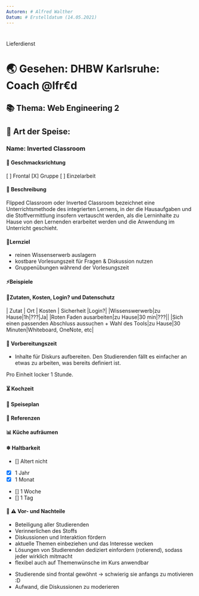 ```yaml
---
Autoren: # Alfred Walther
Datum: # Erstelldatum (14.05.2021)
---
```


# <!-- Name des Rezepts -->
Lieferdienst
# 🌏 Gesehen: DHBW Karlsruhe: Coach @lfr€d

## 📚 Thema: Web Engineering 2

## 🍲 Art der Speise: <!-- Art der Speise: Vorspeise , Hauptgang, Desert -->

### Name: Inverted Classroom


#### 🍹 Geschmacksrichtung
[ ] Frontal
[X] Gruppe
[ ] Einzelarbeit

#### 📄 Beschreibung 
Flipped Classroom oder Inverted Classroom bezeichnet eine Unterrichtsmethode des integrierten Lernens, in der die Hausaufgaben und die Stoffvermittlung insofern vertauscht werden, als die Lerninhalte zu Hause von den Lernenden erarbeitet werden und die Anwendung im Unterricht geschieht.

#### 🏁Lernziel
* reinen Wissenserwerb auslagern
* kostbare Vorlesungszeit für Fragen & Diskussion nutzen
* Gruppenübungen während der Vorlesungszeit

#### ⚡Beispiele

#### 📜Zutaten, Kosten, Login? und Datenschutz 
<!-- Bei den Zutaten sind die Kosten zu bedenken. Weiterhin könnte man hier eine Anmerkung zum Datenschutz machen. -->

| Zutat | Ort | Kosten | Sicherheit |Login?|
|Wissenswerwerb|zu Hause|1h|???|Ja|
|Roten Faden ausarbeiten|zu Hause|30 min|???||
|Sich einen passenden Abschluss aussuchen + Wahl des Tools|zu Hause|30 Minuten|Whiteboard, OneNote, etc|

#### 🚧 Vorbereitungszeit 
<!-- Hier geht es darum, wie lange eine Vorbereitung für die Einheit dauert. Ein Lernvideo kann mehrere Stunden dauern. -->
* Inhalte für Diskurs aufbereiten. Den Studierenden fällt es einfacher an etwas zu arbeiten, was bereits definiert ist.

Pro Einheit locker 1 Stunde.

#### ⏳ Kochzeit 
<!-- bspw. "max. 10 Minuten" wie lange wird dieses Format angewendet -->

#### 🍴 Speiseplan 
<!--
Ablauf
    Hier sollte man ganz genau beschreiben, wie das geht, damit es auch gut ankommt. Ein Poll, beispielsweise, wo nur der Fragesteller die Antworten sieht ist nicht best-practice. Daher bitte gerne viel Detail hier, dass man das Szenario wirklich nachstellen kann.
    
    Zu vermeiden ist ala: "Kochen Sie die Nudeln bis sie fertig sind." 
-->

#### 📑 Referenzen
<!-- Hier wäre es sehr schön, wenn man ein Beispiel zeigen könnte, das idealerweise offen, zb auf GIT liegt. -->

#### 📊 Küche aufräumen 

#### ❄ Haltbarkeit
<!--
    Einmal hergestellt, wie Joghurt z.B., kann man die Einheit leicht wieder verwenden, sodass die Vorbereitungszeit amortiziert wird.

    Die entsprechende Box ankreuzen: - [x]
-->

- [] Altert nicht
- [x] 1 Jahr
- [x] 1 Monat
- [] 1 Woche
- [] 1 Tag
<!-- - [] eigene Angabe -->

#### 🤔 ⚠️ Vor- und Nachteile
<!-- Diskussion -->
+ Beteiligung aller Studierenden
+ Verinnerlichen des Stoffs
+ Diskussionen und Interaktion fördern
+ aktuelle Themen einbeziehen und das Interesse wecken
+ Lösungen von Studierenden dediziert einfordern (rotierend), sodass jeder wirklich mitmacht
+ flexibel auch auf Themenwünsche im Kurs anwendbar

- Studierende sind frontal gewöhnt -> schwierig sie anfangs zu motivieren :D
- Aufwand, die Diskussionen zu moderieren


